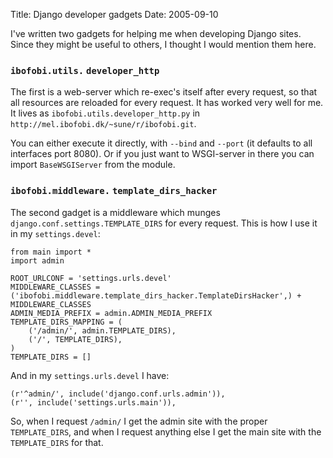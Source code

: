 Title: Django developer gadgets
Date: 2005-09-10

I've written two gadgets for helping me when
developing Django sites. Since they might be useful
to others, I thought I would mention them here.

### `ibofobi.utils.`<span class="shy"> </span>`developer_http`

The first is a web-server which re-exec's itself
after every request, so that all resources are
reloaded for every request. It has worked very well
for me. It lives as `ibofobi.utils.developer_http.py`
in `http://mel.ibofobi.dk/~sune/r/ibofobi.git`.

You can either execute it directly, with `--bind`
and `--port` (it defaults to all interfaces port
8080). Or if you just want to WSGI-server in there
you can import `BaseWSGIServer` from the module.

### `ibofobi.middleware.`<span class="shy"> </span>`template_dirs_hacker`

The second gadget is a middleware which munges `django.conf.settings.TEMPLATE_DIRS` for every request. This is how I use it in my `settings.devel`:

    from main import *
    import admin

    ROOT_URLCONF = 'settings.urls.devel'
    MIDDLEWARE_CLASSES = ('ibofobi.middleware.template_dirs_hacker.TemplateDirsHacker',) + MIDDLEWARE_CLASSES
    ADMIN_MEDIA_PREFIX = admin.ADMIN_MEDIA_PREFIX
    TEMPLATE_DIRS_MAPPING = (
        ('/admin/', admin.TEMPLATE_DIRS),
        ('/', TEMPLATE_DIRS),
    )
    TEMPLATE_DIRS = []

And in my `settings.urls.devel` I have:

    (r'^admin/', include('django.conf.urls.admin')),
    (r'', include('settings.urls.main')),

So, when I request `/admin/` I get the admin site
with the proper `TEMPLATE_DIRS`, and when I request
anything else I get the main site with the `TEMPLATE_DIRS`
for that.
